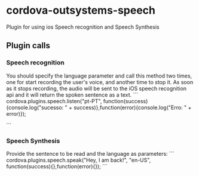 # cordova-outsystems-speech
Plugin for using ios Speech recognition and Speech Synthesis

## Plugin calls

### Speech recognition
You should specify the language parameter and call this method two times, one for start recording the user's voice, and another time to stop it.
As soon as it stops recording, the audio will be sent to the iOS speech recognition api and it will return the spoken sentence as a text.
´´´
cordova.plugins.speech.listen("pt-PT", function(success){console.log("sucesso: " + success)},function(error){console.log("Erro: " + error)});

´´´

### Speech Synthesis
Provide the sentence to be read and the language as parameters:
´´´
cordova.plugins.speech.speak("Hey, I am back!", "en-US", function(success){},function(error){});
´´´

